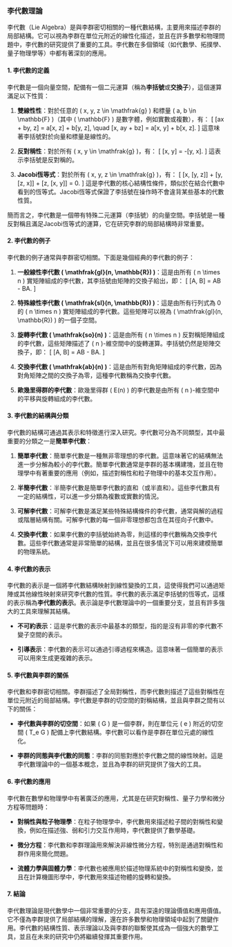 ### 李代數理論

李代數（Lie Algebra）是與李群密切相關的一種代數結構，主要用來描述李群的局部結構。它可以視為李群在單位元附近的線性化描述，並且在許多數學和物理問題中，李代數的研究提供了重要的工具。李代數在多個領域（如代數學、拓撲學、量子物理學等）中都有著深刻的應用。

#### 1. 李代數的定義

李代數是一個向量空間，配備有一個二元運算（稱為**李括號**或**交換子**），這個運算滿足以下性質：

1. **雙線性性**：對於任意的 \( x, y, z \in \mathfrak{g} \) 和標量 \( a, b \in \mathbb{F} \)（其中 \( \mathbb{F} \) 是數字體，例如實數或複數），有：
   \[
   [ax + by, z] = a[x, z] + b[y, z], \quad [x, ay + bz] = a[x, y] + b[x, z].
   \]
   這意味著李括號對於向量和標量是線性的。

2. **反對稱性**：對於所有 \( x, y \in \mathfrak{g} \)，有：
   \[
   [x, y] = -[y, x].
   \]
   這表示李括號是反對稱的。

3. **Jacobi恆等式**：對於所有 \( x, y, z \in \mathfrak{g} \)，有：
   \[
   [x, [y, z]] + [y, [z, x]] + [z, [x, y]] = 0.
   \]
   這是李代數的核心結構性條件，類似於在結合代數中看到的恆等式。Jacobi恆等式保證了李括號在操作時不會違背某些基本的代數性質。

簡而言之，李代數是一個帶有特殊二元運算（李括號）的向量空間。李括號是一種反對稱且滿足Jacobi恆等式的運算，它在研究李群的局部結構時非常重要。

#### 2. 李代數的例子

李代數的例子通常與李群密切相關。下面是幾個經典的李代數的例子：

1. **一般線性李代數 \( \mathfrak{gl}(n, \mathbb{R}) \)**：這是由所有 \( n \times n \) 實矩陣組成的李代數，其李括號由矩陣的交換子給出，即：
   \[
   [A, B] = AB - BA.
   \]

2. **特殊線性李代數 \( \mathfrak{sl}(n, \mathbb{R}) \)**：這是由所有行列式為 0 的 \( n \times n \) 實矩陣組成的李代數。這些矩陣可以視為 \( \mathfrak{gl}(n, \mathbb{R}) \) 的一個子空間。

3. **旋轉李代數 \( \mathfrak{so}(n) \)**：這是由所有 \( n \times n \) 反對稱矩陣組成的李代數，這些矩陣描述了 \( n \)-維空間中的旋轉運算。李括號仍然是矩陣交換子，即：
   \[
   [A, B] = AB - BA.
   \]

4. **交換李代數 \( \mathfrak{ab}(n) \)**：這是由所有對角矩陣組成的李代數，因為對角矩陣之間的交換子為零，這種李代數稱為交換李代數。

5. **歐幾里得群的李代數**：歐幾里得群 \( E(n) \) 的李代數是由所有 \( n \)-維空間中的平移與旋轉組成的李代數。

#### 3. 李代數的結構與分類

李代數的結構可通過其表示和特徵進行深入研究。李代數可分為不同類型，其中最重要的分類之一是**簡單李代數**：

1. **簡單李代數**：簡單李代數是一種無非零理想的李代數。這意味著它的結構無法進一步分解為較小的李代數。簡單李代數通常是李群的基本構建塊，並且在物理學中有著重要的應用（例如，描述對稱性和粒子物理中的基本交互作用）。

2. **半簡李代數**：半簡李代數是簡單李代數的直和（或半直和）。這些李代數具有一定的結構性，可以進一步分類為複數或實數的情況。

3. **可解李代數**：可解李代數是滿足某些特殊結構條件的李代數，通常與解的過程或階層結構有關。可解李代數的每一個非零理想都包含在其徑向子代數中。

4. **交換李代數**：如果李代數的李括號始終為零，則這樣的李代數稱為交換李代數。這些李代數通常是非常簡單的結構，並且在很多情況下可以用來建模簡單的物理系統。

#### 4. 李代數的表示

李代數的表示是一個將李代數結構映射到線性變換的工具，這使得我們可以通過矩陣或其他線性映射來研究李代數的性質。李代數的表示滿足李括號的恆等式，這樣的表示稱為**李代數的表示**。表示論是李代數理論中的一個重要分支，並且有許多強大的工具來理解其結構。

- **不可約表示**：這是李代數的表示中最基本的類型，指的是沒有非零的李代數不變子空間的表示。

- **引導表示**：李代數的表示可以通過引導過程來構造。這意味著一個簡單的表示可以用來生成更複雜的表示。

#### 5. 李代數與李群的關係

李代數和李群密切相關。李群描述了全局對稱性，而李代數則描述了這些對稱性在單位元附近的局部結構。李代數是李群的切空間的對稱結構，並且與李群之間有以下的關係：

- **李代數與李群的切空間**：如果 \( G \) 是一個李群，則在單位元 \( e \) 附近的切空間 \( T_e G \) 配備上李代數結構。李代數可以看作是李群在單位元處的線性化。

- **李群的同態與李代數的同態**：李群的同態對應於李代數之間的線性映射。這是李代數理論中的一個基本概念，並且為李群的研究提供了強大的工具。

#### 6. 李代數的應用

李代數在數學和物理學中有著廣泛的應用，尤其是在研究對稱性、量子力學和微分方程等問題時：

- **對稱性與粒子物理學**：在粒子物理學中，李代數用來描述粒子間的對稱性和變換，例如在描述強、弱和引力交互作用時，李代數提供了數學基礎。

- **微分方程**：李代數和李群理論用來解決非線性微分方程，特別是通過對稱性和群作用來簡化問題。

- **流體力學與固體力學**：李代數也被應用於描述物理系統中的對稱性和變換，並且在計算機圖形學中，李代數用來描述物體的旋轉和變換。

#### 7. 結論

李代數理論是現代數學中一個非常重要的分支，具有深遠的理論價值和應用價值。它不僅為李群提供了局部結構的理解，還在許多數學和物理領域中起到了關鍵作用。李代數的結構性質、表示理論以及與李群的聯繫使其成為一個強大的數學工具，並且在未來的研究中仍將繼續發揮其重要作用。